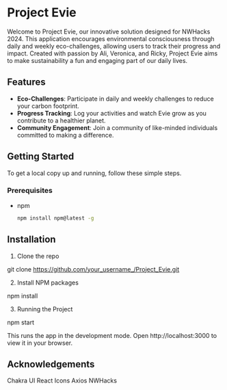 # Project Evie

Welcome to Project Evie, our innovative solution designed for NWHacks 2024. This application encourages environmental consciousness through daily and weekly eco-challenges, allowing users to track their progress and impact. Created with passion by Ali, Veronica, and Ricky, Project Evie aims to make sustainability a fun and engaging part of our daily lives.

## Features

- **Eco-Challenges**: Participate in daily and weekly challenges to reduce your carbon footprint.
- **Progress Tracking**: Log your activities and watch Evie grow as you contribute to a healthier planet.
- **Community Engagement**: Join a community of like-minded individuals committed to making a difference.

## Getting Started

To get a local copy up and running, follow these simple steps.

### Prerequisites

- npm
  ```sh
  npm install npm@latest -g
  ```

## Installation

1. Clone the repo

git clone https://github.com/your_username_/Project_Evie.git

2. Install NPM packages

npm install

3. Running the Project

npm start

This runs the app in the development mode.
Open http://localhost:3000 to view it in your browser.

## Acknowledgements

Chakra UI
React Icons
Axios
NWHacks
